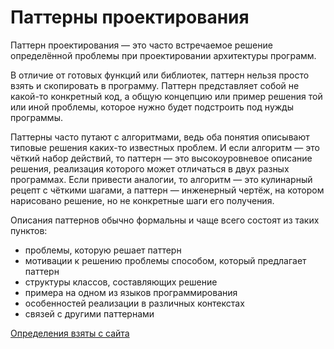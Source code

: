 <h1>Паттерны проектирования</h1>
<p>Паттерн проектирования — это часто встречаемое решение определённой проблемы при проектировании архитектуры программ.</p>
<p>В отличие от готовых функций или библиотек, паттерн нельзя просто взять и скопировать в программу. Паттерн представляет собой не какой-то конкретный код, а общую концепцию или пример решения той или иной проблемы, которое нужно будет подстроить под нужды программы.</p>
<p>Паттерны часто путают с алгоритмами, ведь оба понятия описывают типовые решения каких-то известных проблем. И если алгоритм — это чёткий набор действий, то паттерн — это высокоуровневое описание решения, реализация которого может отличаться в двух разных программах. Если привести аналогии, то алгоритм — это кулинарный рецепт с чёткими шагами, а паттерн — инженерный чертёж, на котором нарисовано решение, но не конкретные шаги его получения.</p>
<p>Описания паттернов обычно формальны и чаще всего состоят из таких пунктов:</p>
<ul>
  <li>проблемы, которую решает паттерн</li>
  <li>мотивации к решению проблемы способом, который предлагает паттерн</li>
  <li>структуры классов, составляющих решение</li>
  <li>примера на одном из языков программирования</li>
  <li>особенностей реализации в различных контекстах</li>
  <li>связей с другими паттернами</li>
</ul>

<a href="https://backendinterview.ru/architecture/gof">Определения взяты с сайта</a>
